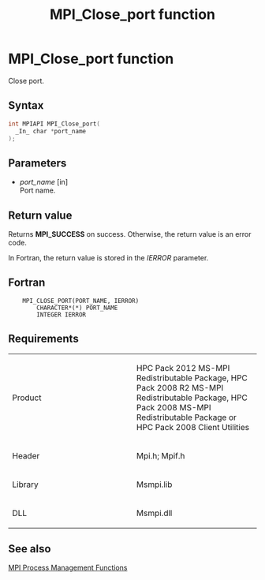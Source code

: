 ﻿---
title: MPI_Close_port function
TOCTitle: MPI_Close_port function
ms:assetid: 44452534-c82b-44ac-b39e-79f83a237add
ms:mtpsurl: https://msdn.microsoft.com/en-us/library/Dn473252(v=VS.85)
ms:contentKeyID: 59360798
ms.date: 03/28/2018
mtps_version: v=VS.85
f1_keywords:
- MPI_CLOSE_PORT
- mpif/MPI_Close_port
- mpi/MPI_CLOSE_PORT
dev_langs:
- C++
- C
---

# MPI\_Close\_port function

Close port.

## Syntax

``` c++
int MPIAPI MPI_Close_port(
  _In_ char *port_name
);
```

## Parameters

  - *port\_name* \[in\]  
    Port name.

## Return value

Returns **MPI\_SUCCESS** on success. Otherwise, the return value is an error code.

In Fortran, the return value is stored in the *IERROR* parameter.

## Fortran

``` FORTRAN
    MPI_CLOSE_PORT(PORT_NAME, IERROR)
        CHARACTER*(*) PORT_NAME
        INTEGER IERROR
```

## Requirements

<table>
<colgroup>
<col style="width: 50%" />
<col style="width: 50%" />
</colgroup>
<tbody>
<tr class="odd">
<td><p>Product</p></td>
<td><p>HPC Pack 2012 MS-MPI Redistributable Package, HPC Pack 2008 R2 MS-MPI Redistributable Package, HPC Pack 2008 MS-MPI Redistributable Package or HPC Pack 2008 Client Utilities</p></td>
</tr>
<tr class="even">
<td><p>Header</p></td>
<td>Mpi.h;
Mpif.h</td>
</tr>
<tr class="odd">
<td><p>Library</p></td>
<td>Msmpi.lib</td>
</tr>
<tr class="even">
<td><p>DLL</p></td>
<td>Msmpi.dll</td>
</tr>
</tbody>
</table>


## See also

[MPI Process Management Functions](mpi-process-management-functions.md)

